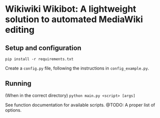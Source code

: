 # Wikiwiki Wikibot: A lightweight solution to automated MediaWiki editing

## Setup and configuration

`pip install -r requirements.txt`

Create a `config.py` file, following the instructions in `config_example.py`.

## Running

(When in the correct directory)
`python main.py <script> [args]`

See function documentation for available scripts.  @TODO: A proper list of
options.
